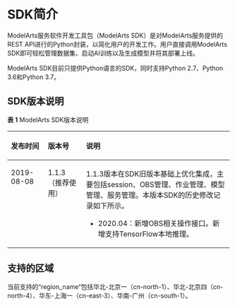 # SDK简介<a name="modelarts_04_0002"></a>

ModelArts服务软件开发工具包（ModelArts SDK）是对ModelArts服务提供的REST API进行的Python封装，以简化用户的开发工作。用户直接调用ModelArts SDK即可轻松管理数据集、启动AI训练以及生成模型并将其部署上线。

ModelArts SDK目前只提供Python语言的SDK，同时支持Python 2.7、Python 3.6和Python 3.7。

## SDK版本说明<a name="section780610424503"></a>

**表 1**  ModelArts SDK版本说明

<a name="table978915214500"></a>
<table><thead align="left"><tr id="row13790165275013"><th class="cellrowborder" valign="top" width="16.67166716671667%" id="mcps1.2.4.1.1"><p id="p179016522507"><a name="p179016522507"></a><a name="p179016522507"></a>发布时间</p>
</th>
<th class="cellrowborder" valign="top" width="17.17171717171717%" id="mcps1.2.4.1.2"><p id="p1679017521507"><a name="p1679017521507"></a><a name="p1679017521507"></a>版本号</p>
</th>
<th class="cellrowborder" valign="top" width="66.15661566156615%" id="mcps1.2.4.1.3"><p id="p679011528508"><a name="p679011528508"></a><a name="p679011528508"></a>说明</p>
</th>
</tr>
</thead>
<tbody><tr id="row9804173311138"><td class="cellrowborder" valign="top" width="16.67166716671667%" headers="mcps1.2.4.1.1 "><p id="p1018503224"><a name="p1018503224"></a><a name="p1018503224"></a>2019-08-08</p>
</td>
<td class="cellrowborder" valign="top" width="17.17171717171717%" headers="mcps1.2.4.1.2 "><p id="p1818515313219"><a name="p1818515313219"></a><a name="p1818515313219"></a>1.1.3（推荐使用）</p>
</td>
<td class="cellrowborder" valign="top" width="66.15661566156615%" headers="mcps1.2.4.1.3 "><p id="p19805193341319"><a name="p19805193341319"></a><a name="p19805193341319"></a>1.1.3版本在SDK旧版本基础上优化集成，主要包括session、OBS管理、作业管理、模型管理、服务管理。本版本SDK的历史修改记录如下所示。</p>
<a name="ul153933551576"></a><a name="ul153933551576"></a><ul id="ul153933551576"><li>2020.04：新增OBS相关操作接口。新增支持TensorFlow本地推理。</li></ul>
</td>
</tr>
</tbody>
</table>

## 支持的区域<a name="section5643134104713"></a>

当前支持的“region\_name“包括华北-北京一（cn-north-1）、华北-北京四（cn-north-4）、华东-上海一（cn-east-3）、华南-广州（cn-south-1）。

